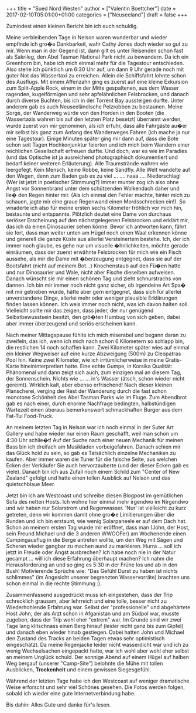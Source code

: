 +++
title = "Sued Nord Westen"
author = ["Valentin Boettcher"]
date = 2017-02-10T05:01:00+01:00
categories = ["Neuseeland"]
draft = false
+++

Zumindest einen kleinen Bericht bin ich euch schuldig.

Meine verbleibenden Tage in Nelson waren wunderbar und wieder empfinde
ich gro�e Dankbarkeit, wahr Cathy Jones doch wieder so gut zu mir.
Wenn man in der Gegend ist, dann gilt es unter Reisenden schon fast
als Sakrileg, den Abel Tasman National Park nicht zu bewandern. Da ich
ein Greenhorn bin, habe ich mich einmal mehr für die Tagestour
entschieden. Also stehe ich pünktlich um 6:30 Uhr auf, um dann 9 Uhr
gerade noch mit guter Not das Wassertaxi zu erreichen. Allein die
Schiffsfahrt lohnte schon des Ausflugs. Mit einem Affenzahn ging es
zuerst auf eine kleine Exkursion zum Split-Apple Rock, einem in der
Mitte gespaltenen, aus dem Wasser ragenden, kugelförmigen und sehr
apfelähnlichen Felsbrocken, und danach durch diverse Buchten, bis ich
in der Torrent Bay aussteigen durfte. Unter anderem gab es auch
Neuseeländische Pelzrobben zu bestaunen. Meine Sorge, der Wanderweg
würde von den Horden in den Booten (die Wassertaxis wahren bis auf den
letzten Platz besetzt) überrannt werden, wurde zuerst von mir
genommen, als ich erfuhr, dass alle Fahrgäste au�er mir selbst bis
ganz zum Anfang des Wanderweges Fahren (ich mache ja nur eine
Tagestour). Einige Minuten später ging mir dann auf, dass die Bote
schon seit Tagen Hochkonjunktur feierten und ich mich beim Wandern
einer reichlichen Gesellschaft erfreuen durfte.  Und doch, war es wie
im Paradies (und das Optische ist ja ausreichend photographisch
dokumentiert und bedarf keiner weiteren Erläuterung). Alle
Traumstrände wahren wie leergefegt. Kein Mensch, keine Robbe, keine
Sandfly. Alle Welt wandelte auf den Wegen, denn zum Baden gab es zu
viel ... .... naaa .... Niederschlag! (Wer ist jetzt in poetischer
Stimmung?)  Immer munter zog ich also ohne Angst vor Sonnenbrand unter
dem schützenden Wolkendach daher und lie� den Regen hinter mir. (Als
ich einmal den Fehler machte, hinter mich zu schauen, jagte mir eine
graue Regenwand einen Mordsschrecken ein!).  So wnaderte ich also für
meine ersten sechs Kilometer fröhlich vor mich hin, bestaunte und
entspannte. Plötzlich deutet eine Dame von durchaus seriöser
Erscheinung auf den nächstgelegenen Felsbrocken und erklärt mir, das
ich da einen Dinosaurier sehen könne. Bevor ich antworten kann, fährt
sie fort, dass man weiter unten am Hügel noch einen Waal erkennen
könne und generell die ganze Küste aus allerlei Versteinertem
bestehe. Ich, der ich immer noch glaube, es gehe nur um visuelle
�hnlichkeiten, möchte gerade einräumen, dass der zuerst erwähnte
Felsbrocken für mich wie ein Fisch aussehe, als mir die Dame mit
�berzeugung entgegnet, dass sie auf der Bootsfahrt (nicht auf meinem
Bot...) Knochenstaub auf den Fü�en hatte und nur Dinosaurier und Wale,
nicht aber Fische dieselben aufweisen. Danach wünscht sie mir einen
schönen Tag und zieht schnurstrachs von dannen. Ich bin mir immer noch
nicht ganz sicher, ob irgendeine Art Spa� mit mir getrieben wurde,
hätte aber gern entgegnet, dass sich für allerlei unverstandene Dinge,
allerlei mehr oder weniger plausible Erklärungen finden lassen
können. Ich weis immer noch nicht, was ich davon halten
soll. Vielleicht sollte mir das zeigen, dass jeder, der nur genügend
Selbstbewusstsein besitzt, den grö�ten Humbug von sich geben, dabei
aber immer überzeugend und seriös erscheinen kann.

Nach meiner Mittagspause fühlte ich mich miserabel und begann daran zu
zweifeln, das ich, wenn ich mich nach schon 6 Kilometern so schlapp
bin, die restlichen 14 noch schaffen kann. Zwei Kilometer später wies
auf einmal ein kleiner Wegweiser auf eine kurze Abzweigung (500m) zu
Cleopatras Pool hin. Keine zwei Kilometer, wie ich irrtümlicherweise
in meine Gratis-Karte hineininterpretiert hatte. Eine echte Gumpe, in
Korsika Qualität: Phänomenal und dann zeigt sich auch, zum einzigen
mal an diesem Tag, der Sonnenschein. Nichts wie ... ... in's Wasser
(ätsch, schon wieder nicht gereimt). Wirklich kalt, aber ebenso
erfrischend! Nach dieser kleinen Planscherei, verging der Rest der
Wanderung durch die fast schon monotone Schönheit des Abel Tasman
Parks wie im Fluge.  Zum Abendbrot gab es nach einer, durch enorme
Nachfrage bedingten, halbstündigen Wartezeit einen überaus
bemerkenswert schmackhaften Burger aus dem Fat-Tui Food-Truck.

An meinem letzten Tag in Nelson war ich noch einmal in der Suter Art
Gallery und habe wieder nur einen Raum geschafft, weil man schon um
4:30 Uhr schlie�t! Auf der Suche nach einer neuen Mechanik für meinen
Bass bin ich dreifach am Musikladen vorbeigefahren. Danach schien mir
das Glück hold zu sein, so gab es Tatsächlich einzelne Mechaniken zu
kaufen. Aber immer waren die Tuner für die falsche Seite, aus welchen
Ecken der Verkäufer Sie auch hervorzauberte (und der dieser Ecken gab
es viele). Danach bin ich aus Zufall noch einem Schild zum "Center of
New Zealand" gefolgt und hatte einen tollen Ausblick auf Nelson und
das quietschblaue Meer.

Jetzt bin ich am Westcoast und schreibe diesen Blogpost im gemütlichen
Sofa des netten Hosts. Ich wohne hier einmal mehr irgendwo im
Nirgendwo und wir haben nur Solarstrom und Regenwasser. 'Nur' ist
vielleicht zu kurz getreten, denn wir kommen damit ohne gro�e
Limitierungen über die Runden und ich bin erstaunt, wie wenig
Solarpaneele er auf dem Dach hat.  Schon an meinem ersten Tag wurde
mir eröffnet, dass man (John, der Host, sein Freund Michael und die 3
anderen WWOOFer) am Wochenende einen Campingausflug in die Berge
antreten wollte, um den Weg mit Sägen und Scheren wieder gangbar zu
machen aund zu markieren. Hurra ... soll ich jetzt in Freude oder
Angst ausbrechen? Ich habe noch nie in der Natur gecampt ... will ich
diese Erfahrung überhaupt machen? Ich nahm die Herausforderung an und
so ging es 5:30 in der Frühe los und ab in den Bush! Motivierende
Sprüche wie: "Das Gefühl Durst zu haben ist nichts schlimmes" (im
Angesicht unserer begrenzten Wasservorräte) brachten uns schon einmal
in die rechte Stimmung :).

Zusammenfassend ausgedrückt muss ich eingestehen, dass der Trip
schrecklich grausam, aber lehrreich und eine tolle, besser nicht zu
Wiederhohlende Erfahrung war. Selbst der "professionelle" und
abgehärtete Host John, der als Arzt schon in Afganistan und am Südpol
war, musste zugeben, dass der Trip wohl eher "extrem" war. Im Grunde
sind wir zwei Tage lang klitschnass einen Berg hinauf (leider nicht
ganz bis zum Gipfel) und danach eben wieder hinab gestiegen. Dabei
hatten John und Michael den Zustand des Tracks an beiden Tagen etwas
sehr optimistisch eingeschätzt. Da meine Regenjacke leider nicht
wasserdicht war und ich zu wenig Wechselsachen eingepackt hatte, war
ich wohl aber wohl eher selbst an meinem Unglück schuld. Der sonnige
Abend auf einem Hügel auf halben Weg bergauf (unserer "Camp-Site")
belohnte die Mühe mit tollen Ausblicken, ****Trockenheit**** und einem
gewissen Siegesgefühl.

Während der letzten Tage habe ich den Westcoast auf weniger
dramatische Weise erforscht und sehr viel Schönes gesehen. Die Fotos
werden folgen, sobald ich wieder eine gute Internetverbindung habe.

Bis dahin: Alles Gute und danke für's lesen.